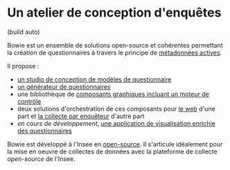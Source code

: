 # Un atelier de conception d'enquêtes

(build auto)

Bowie est un ensemble de solutions open-source et cohérentes permettant la création de questionnaires à travers le principe de [métadonnées actives](metadata/).

Il propose :

- [un studio de conception de modèles de questionnaire](pogues)
- [un générateur de questionnaires](eno/)
- une bibliothèque de [composants graphiques incluant un moteur de contrôle](lunatic)
- deux solutions d'orchestration de ces composants pour [le web](orchestrateurs/web) d'une part et [la collecte par enquêteur](orchestrateurs/enqueteur) d'autre part
- _en cours de développement_, [une application de visualisation enrichie des questionnaires](public-enemy)

Bowie est développé à l'Insee en [open-source](https://github.com/InseeFr/Bowie). Il s'articule idéalement pour la mise en oeuvre de collectes de données avec la plateforme de collecte _open-source_ de l'Insee.
